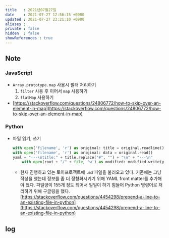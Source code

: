 ```yaml
---
title   : 2021년07월27일 
date    : 2021-07-27 12:56:15 +0900
updated : 2021-07-27 23:21:10 +0900
aliases : 
private : false
hidden  : false
showReferences : true
---
```

## Note
### JavaScript  
- `Array.prototype.map` 사용시 필터 처리하기  
	1. `filter` 사용 후 이어서 `map` 사용하기  
  2. `flatMap` 사용하기  
- [https://stackoverflow.com/questions/24806772/how-to-skip-over-an-element-in-map](https://stackoverflow.com/questions/24806772/how-to-skip-over-an-element-in-map)  
	
### Python  
- 파일 읽기, 쓰기  
	```python
	with open('filename', 'r') as original: title = original.readline()
	with open('filename', 'r') as original: data = original.read()
  yaml = "---\ntitle:" + title.replace("#", "") + "\n" + "---\n"
        with open(root + "/" + file, 'w') as modified: modified.write(yaml + data)
	```
	- 현재 진행하고 있는 토이프로젝트에 `.md` 파일을 불러오고 있다. 기존에는 그냥 작성을 했는데 정보를 좀 더 정형화시키기 위해 YAML front matter를 추가해야 했다. 파일양이 155개 정도 되어서 일일이 하기 힘들어 Python 명령어로 처리하기 위해 구글링을 했다. [https://stackoverflow.com/questions/4454298/prepend-a-line-to-an-existing-file-in-python](https://stackoverflow.com/questions/4454298/prepend-a-line-to-an-existing-file-in-python)    
## log 
